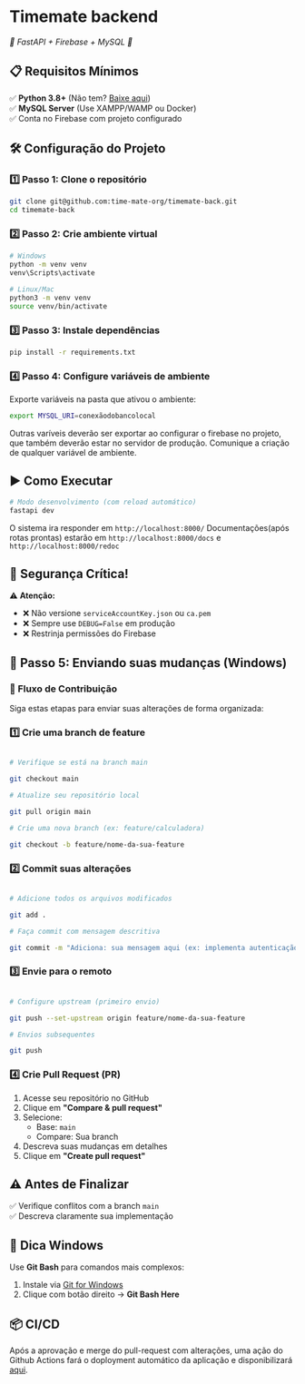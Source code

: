 # Timemate backend
<i> 🚀 FastAPI + Firebase + MySQL 🐍</i>
<br/>

## 📋 Requisitos Mínimos

✅ **Python 3.8+** (Não tem? [Baixe aqui](https://www.python.org/downloads/))  
✅ **MySQL Server** (Use XAMPP/WAMP ou Docker)  
✅ Conta no Firebase com projeto configurado

## 🛠️ Configuração do Projeto

### 1️⃣ Passo 1: Clone o repositório

```bash
git clone git@github.com:time-mate-org/timemate-back.git
cd timemate-back
```

### 2️⃣ Passo 2: Crie ambiente virtual

```bash
# Windows
python -m venv venv
venv\Scripts\activate

# Linux/Mac
python3 -m venv venv
source venv/bin/activate
```

### 3️⃣ Passo 3: Instale dependências

```bash
pip install -r requirements.txt
```

### 4️⃣ Passo 4: Configure variáveis de ambiente

Exporte variáveis na pasta que ativou o ambiente:

```bash
export MYSQL_URI=conexãodobancolocal
```

Outras varíveis deverão ser exportar ao configurar o firebase no projeto, que também deverão estar no servidor de produção. Comunique a criação de qualquer variável de ambiente.

## ▶️ Como Executar

```bash
# Modo desenvolvimento (com reload automático)
fastapi dev
```

O sistema ira responder em `http://localhost:8000/`
Documentações(após rotas prontas) estarão em `http://localhost:8000/docs` e `http://localhost:8000/redoc`

## 🚨 Segurança Crítica!

⚠️ **Atenção:**

- ❌ Não versione `serviceAccountKey.json` ou `ca.pem`
- ❌ Sempre use `DEBUG=False` em produção
- ❌ Restrinja permissões do Firebase

## 🔄 Passo 5: Enviando suas mudanças (Windows)

### 🌟 Fluxo de Contribuição

Siga estas etapas para enviar suas alterações de forma organizada:

### 1️⃣ Crie uma branch de feature

```bash

# Verifique se está na branch main

git checkout main

# Atualize seu repositório local

git pull origin main

# Crie uma nova branch (ex: feature/calculadora)

git checkout -b feature/nome-da-sua-feature
```

### 2️⃣ Commit suas alterações

```bash

# Adicione todos os arquivos modificados

git add .

# Faça commit com mensagem descritiva

git commit -m "Adiciona: sua mensagem aqui (ex: implementa autenticação Firebase)"
```

### 3️⃣ Envie para o remoto

```bash

# Configure upstream (primeiro envio)

git push --set-upstream origin feature/nome-da-sua-feature

# Envios subsequentes

git push
```

### 4️⃣ Crie Pull Request (PR)

1. Acesse seu repositório no GitHub
2. Clique em **"Compare & pull request"**
3. Selecione:
   - Base: `main`
   - Compare: Sua branch
4. Descreva suas mudanças em detalhes
5. Clique em **"Create pull request"**

## ⚠️ Antes de Finalizar

✅ Verifique conflitos com a branch `main`  
✅ Descreva claramente sua implementação

## 🚨 Dica Windows

Use **Git Bash** para comandos mais complexos:

1. Instale via [Git for Windows](https://git-scm.com/download/win)
2. Clique com botão direito → **Git Bash Here**

## 📦 CI/CD

Após a aprovação e merge do pull-request com alterações, uma ação do Github Actions fará o doployment automático da aplicação e disponibilizará [aqui](https://timemate-back.onrender.com).